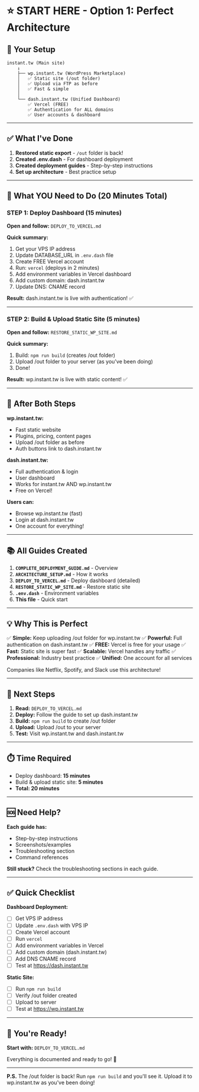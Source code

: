 # ⭐ START HERE - Option 1: Perfect Architecture

## 🎯 Your Setup

```
instant.tw (Main site)
    ↓
    ├── wp.instant.tw (WordPress Marketplace)
    │   ✅ Static site (/out folder)
    │   ✅ Upload via FTP as before
    │   ✅ Fast & simple
    │
    └── dash.instant.tw (Unified Dashboard)  
        ✅ Vercel (FREE)
        ✅ Authentication for ALL domains
        ✅ User accounts & dashboard
```

---

## ✅ What I've Done

1. **Restored static export** - `/out` folder is back!
2. **Created .env.dash** - For dashboard deployment
3. **Created deployment guides** - Step-by-step instructions
4. **Set up architecture** - Best practice setup

---

## 🚀 What YOU Need to Do (20 Minutes Total)

### **STEP 1: Deploy Dashboard (15 minutes)**

**Open and follow:** `DEPLOY_TO_VERCEL.md`

**Quick summary:**
1. Get your VPS IP address
2. Update DATABASE_URL in `.env.dash` file
3. Create FREE Vercel account
4. Run: `vercel` (deploys in 2 minutes)
5. Add environment variables in Vercel dashboard
6. Add custom domain: dash.instant.tw
7. Update DNS: CNAME record

**Result:** dash.instant.tw is live with authentication! ✅

---

### **STEP 2: Build & Upload Static Site (5 minutes)**

**Open and follow:** `RESTORE_STATIC_WP_SITE.md`

**Quick summary:**
1. Build: `npm run build` (creates /out folder)
2. Upload /out folder to your server (as you've been doing)
3. Done!

**Result:** wp.instant.tw is live with static content! ✅

---

## 🎉 After Both Steps

**wp.instant.tw:**
- Fast static website
- Plugins, pricing, content pages
- Upload /out folder as before
- Auth buttons link to dash.instant.tw

**dash.instant.tw:**
- Full authentication & login
- User dashboard
- Works for instant.tw AND wp.instant.tw
- Free on Vercel!

**Users can:**
- Browse wp.instant.tw (fast)
- Login at dash.instant.tw  
- One account for everything!

---

## 📚 All Guides Created

1. **`COMPLETE_DEPLOYMENT_GUIDE.md`** - Overview
2. **`ARCHITECTURE_SETUP.md`** - How it works
3. **`DEPLOY_TO_VERCEL.md`** - Deploy dashboard (detailed)
4. **`RESTORE_STATIC_WP_SITE.md`** - Restore static site
5. **`.env.dash`** - Environment variables
6. **This file** - Quick start

---

## 💡 Why This is Perfect

✅ **Simple:** Keep uploading /out folder for wp.instant.tw
✅ **Powerful:** Full authentication on dash.instant.tw
✅ **FREE:** Vercel is free for your usage
✅ **Fast:** Static site is super fast
✅ **Scalable:** Vercel handles any traffic
✅ **Professional:** Industry best practice
✅ **Unified:** One account for all services

Companies like Netflix, Spotify, and Slack use this architecture!

---

## 🎯 Next Steps

1. **Read:** `DEPLOY_TO_VERCEL.md` 
2. **Deploy:** Follow the guide to set up dash.instant.tw
3. **Build:** `npm run build` to create /out folder
4. **Upload:** Upload /out to your server
5. **Test:** Visit wp.instant.tw and dash.instant.tw

---

## ⏱️ Time Required

- Deploy dashboard: **15 minutes**
- Build & upload static site: **5 minutes**
- **Total: 20 minutes**

---

## 🆘 Need Help?

**Each guide has:**
- Step-by-step instructions
- Screenshots/examples
- Troubleshooting section
- Command references

**Still stuck?** Check the troubleshooting sections in each guide.

---

## ✅ Quick Checklist

**Dashboard Deployment:**
- [ ] Get VPS IP address
- [ ] Update `.env.dash` with VPS IP
- [ ] Create Vercel account
- [ ] Run `vercel`
- [ ] Add environment variables in Vercel
- [ ] Add custom domain (dash.instant.tw)
- [ ] Add DNS CNAME record
- [ ] Test at https://dash.instant.tw

**Static Site:**
- [ ] Run `npm run build`
- [ ] Verify /out folder created
- [ ] Upload to server
- [ ] Test at https://wp.instant.tw

---

## 🎊 You're Ready!

**Start with:** `DEPLOY_TO_VERCEL.md`

Everything is documented and ready to go! 🚀

---

**P.S.** The /out folder is back! Run `npm run build` and you'll see it. Upload it to wp.instant.tw as you've been doing!
